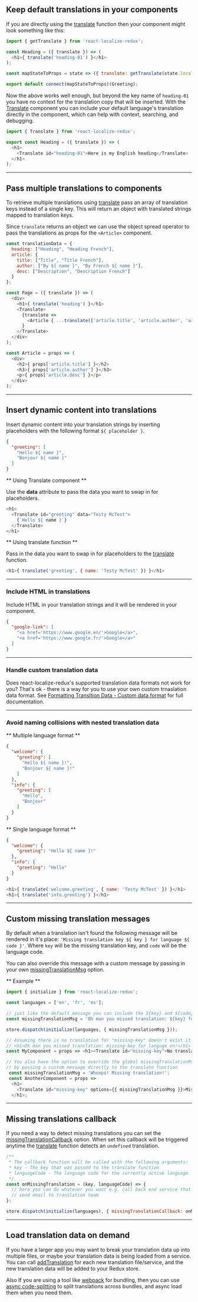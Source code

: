 ## Keep default translations in your components

If you are directly using the [translate](/api/selectors/#translatekey-string-string-data-options) function then your component might look something like this:

```javascript
import { getTranslate } from 'react-localize-redux';

const Heading = ({ translate }) => (
  <h1>{ translate('heading-01') }</h1>
);

const mapStateToProps = state => ({ translate: getTranslate(state.locale) });

export default connect(mapStateToProps)(Greeting);
```

Now the above works well enough, but beyond the key name of `heading-01` you have no context for the translation copy that will be inserted. With the 
[Translate](/api/translate/#translate) component you can include your default language's translation directly in the component, which can help with context, searching, and debugging.

```javascript
import { Translate } from 'react-localize-redux';

export const Heading = ({ translate }) => (
  <h1>
    <Translate id="heading-01">Here is my English heading</Translate>
  </h1>
);
```

------------



## Pass multiple translations to components

To retrieve multiple translations using [translate](/api/selectors#translatekey-string-string-data) pass an array of translation keys instead of a single key. This will return an object with translated strings mapped to translation keys.

Since `translate` returns an object we can use the object spread operator to pass the translations as props for the `<Article>` component.

```javascript
const translationData = {
  heading: ["Heading", "Heading French"],
  article: {
    title: ["Title", "Title French"],
    author: ["By ${ name }", "By French ${ name }"],
    desc: ["Description", "Description French"]
  }
};

const Page = ({ translate }) => (
  <div>
    <h1>{ translate('heading') }</h1>
    <Translate>
      {translate => 
        <Article { ...translate(['article.title', 'article.author', 'article.desc'], { name: 'Ted' }) } />
      }
    </Translate>
  </div>
);

const Article = props => (
  <div>
    <h2>{ props['article.title'] }</h2>
    <h3>{ props['article.author'] }</h3>
    <p>{ props['article.desc'] }</p>
  </div>
);
```


---------------



## Insert dynamic content into translations

Insert dynamic content into your translation strings by inserting placeholders with the following format `${ placeholder }`.

```json
{
  "greeting": [
    "Hello ${ name }",
    "Bonjour ${ name }"
  ]
}
```

** Using Translate component **

Use the **data** attribute to pass the data you want to swap in for placeholders.

```javascript
<h1>
  <Translate id="greeting" data="Testy McTest">
    {`Hello ${ name }`}
  </Translate>
</h1>
```

** Using translate function **

Pass in the data you want to swap in for placeholders to the [translate](/api/selectors#translatekey-string-string-data) function.

```javascript
<h1>{ translate('greeting', { name: 'Testy McTest' }) }</h1>
```


---------------



### Include HTML in translations

Include HTML in your translation strings and it will be rendered in your component.

```json
{
  "google-link": [
    "<a href='https://www.google.en/'>Google</a>",
    "<a href='https://www.google.fr/'>Google</a>"
  ]
}
```



---------------



### Handle custom translation data

Does react-localize-redux's supported translation data formats not work for you? That's ok - there is a way for you to use your own custom trnaslation data format. See [Formatting Transltion Data - Custom data format](/formatting-translation-data/#custom-data-format) for full documentation.



---------------



### Avoid naming collisions with nested translation data

** Multiple language format **

```json
{
  "welcome": {
    "greeting": [
      "Hello ${ name }!",
      "Bonjour ${ name }!"
    ]
  },
  "info": {
    "greeting": [
      "Hello",
      "Bonjour"
    ]
  }
}
```

** Single language format **

```json
{
  "welcome": {
    "greeting": "Hello ${ name }!"
  },
  "info": {
    "greeting": "Hello"
  }
}
```

```javascript
<h1>{ translate('welcome.greeting', { name: 'Testy McTest' }) }</h1>
<h1>{ translate('info.greeting') }</h1>
```


---------------


## Custom missing translation messages

By default when a translation isn't found the following message will be rendered in it's place: `'Missing translation key ${ key } for language ${ code }'`. Where `key` will be the missing translation key, and `code` will be the language code.

You can also override this message with a custom message by passing in your own [missingTranslationMsg](/api/action-creators/#initialize-options) option.

** Example **

```javascript
import { initialize } from 'react-localize-redux';

const languages = ['en', 'fr', 'es'];

// just like the default message you can include the ${key} and ${code} placeholders
const missingTranslationMsg = 'Oh man you missed translation: ${key} for languge ${code}!';

store.dispatch(initialize(languages, { missingTranslationMsg }));

// Assuming there is no translation for "missing-key" doesn't exist it would render following:
// <h1>Oh man you missed translation: missing-key for languge en!</h1>
const MyComponent = props => <h1><Translate id="missing-key">No translations here!</Translate></h1>;

// You also have the option to override the global missingTranslationMsg option
// by passing a custom message directly to the translate function
 const missingTranslationMsg = 'Whoops! Missing translation!';
 const AnotherComponent = props => 
  <h1>
    <Translate id="missing-key" options={{ missingTranslationMsg }}>Missing!</Translate>
  </h1>;
```


---------------

## Missing translations callback

If you need a way to detect missing translations you can set the [missingTranslationCallback](/api/action-creators/#initialize-options) option. When set this callback will be triggered anytime the [translate](/api/selectors/#translatekey-string-string-data-options) function detects an `undefined` translation.

```javascript
/**
 * The callback function will be called with the following arguments:
 * key - The key that was passed to the translate function
 * languageCode - The language code for the currently active language.
 */
const onMissingTranslation = (key, languageCode) => {
  // here you can do whatever you want e.g. call back end service that will
  // send email to translation team
};

store.dispatch(initialize(languages), { missingTranslationCallback: onMissingTranslation });
```

---------------


## Load translation data on demand

If you have a larger app you may want to break your translation data up into multiple files, or maybe your translation data is being loaded from a service. You can call [addTranslation](#addtranslationdata) for each new translation file/service, and the new translation data will be added to your Redux store.

Also If you are using a tool like [webpack](https://webpack.js.org) for bundling, then you can use [async code-splitting](https://webpack.js.org/guides/code-splitting-async/) to split translations across bundles, and async load them when you need them.
